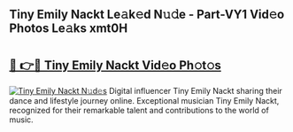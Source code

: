 ## Tiny Emily Nackt Le𝚊k𝚎d N𝚞𝚍e - Part-VY1 Vid𝚎o Photos Le𝚊ks xmt0H

# <h2><a href="http://fb6w61x.evod.top/?m=Tiny+Emily+Nackt">🔗 👉🔴 Tiny Emily Nackt Vid𝚎o Ph𝚘t𝚘s</a></h2>

[![Tiny Emily Nackt N𝚞d𝚎s](https://i.imgur.com/8V9OHl7.gif)](http://fb6w61x.evod.top/?m=Tiny+Emily+Nackt)
Digital influencer Tiny Emily Nackt sharing their dance and lifestyle journey online. Exceptional musician Tiny Emily Nackt, recognized for their remarkable talent and contributions to the world of music. 
